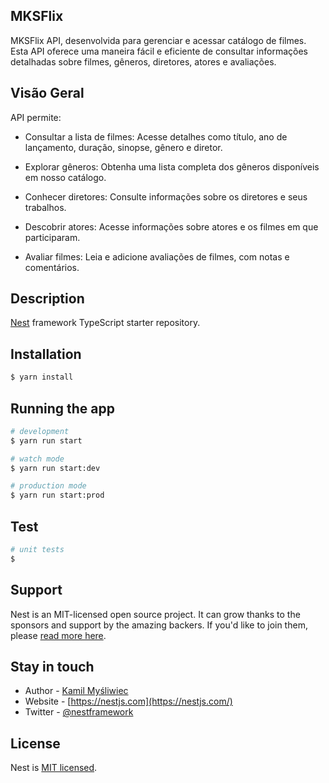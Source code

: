 ## MKSFlix
MKSFlix API, desenvolvida para gerenciar e acessar catálogo de filmes. Esta API oferece uma maneira fácil e eficiente de consultar informações detalhadas sobre filmes, gêneros, diretores, atores e avaliações.


## Visão Geral 

API permite:

- Consultar a lista de filmes: Acesse detalhes como título, ano de lançamento, duração, sinopse, gênero e diretor.

- Explorar gêneros: Obtenha uma lista completa dos gêneros disponíveis em nosso catálogo.

- Conhecer diretores: Consulte informações sobre os diretores e seus trabalhos.

- Descobrir atores: Acesse informações sobre atores e os filmes em que participaram.

- Avaliar filmes: Leia e adicione avaliações de filmes, com notas e comentários.

## Description

[Nest](https://github.com/nestjs/nest) framework TypeScript starter repository.

## Installation

```bash
$ yarn install
```

## Running the app

```bash
# development
$ yarn run start

# watch mode
$ yarn run start:dev

# production mode
$ yarn run start:prod
```

## Test

```bash
# unit tests
$ 
```

## Support

Nest is an MIT-licensed open source project. It can grow thanks to the sponsors and support by the amazing backers. If you'd like to join them, please [read more here](https://docs.nestjs.com/support).

## Stay in touch

- Author - [Kamil Myśliwiec](https://kamilmysliwiec.com)
- Website - [https://nestjs.com](https://nestjs.com/)
- Twitter - [@nestframework](https://twitter.com/nestframework)

## License

Nest is [MIT licensed](LICENSE).
